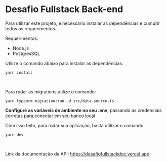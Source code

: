 # Desafio Fullstack Back-end

Para utilizar este projeto, é necessário instalar as dependências e cumprir todos os requerimentos.

Requerimentos: 
- Node.js
- PostgresSQL

Utilize o comando abaixo para instalar as dependências:

````
yarn install
````
<br>

Para rodar as migrations utilize o comando:

```
yarn typeorm migration:run -d src/data-source.ts
```

**Configure as variáveis de ambiente no seu .env**, passando as credenciais corretas para conectar em seu banco local


Com isso feito, para rodar sua aplicação, basta utilizar o comando
````
yarn dev
````

<br>

Link da documentação da API: https://desafiofullstackdoc.vercel.app
